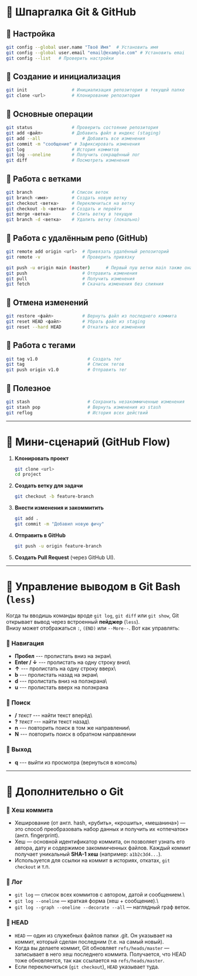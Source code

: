 # 📝 Шпаргалка Git & GitHub

## 🔹 Настройка

``` bash
git config --global user.name "Твоё Имя"  # Установить имя 
git config --global user.email "email@example.com" # Установить emai
git config --list   # Проверить настройки
```

## 🔹 Создание и инициализация

``` bash
git init                 # Инициализация репозитория в текущей папке
git clone <url>          # Клонирование репозитория
```

## 🔹 Основные операции

``` bash
git status               # Проверить состояние репозитория
git add <файл>           # Добавить файл в индекс (staging)
git add --all                # Добавить все изменения
git commit -m "сообщение" # Зафиксировать изменения
git log                  # История коммитов
git log --oneline        # Получить сокращённый лог
git diff                 # Посмотреть изменения
```

## 🔹 Работа с ветками

``` bash
git branch               # Список веток
git branch <имя>         # Создать новую ветку
git checkout <ветка>     # Переключиться на ветку
git checkout -b <ветка>  # Создать и перейти
git merge <ветка>        # Слить ветку в текущую
git branch -d <ветка>    # Удалить ветку (локально)
```

## 🔹 Работа с удалённым репо (GitHub)

``` bash
git remote add origin <url>  # Привязать удалённый репозиторий
git remote -v                # Проверить привязку

git push -u origin main (master)      # Первый пуш ветки main также она может быть веткой master
git push                     # Отправить изменения
git pull                     # Получить изменения
git fetch                    # Скачать изменения без слияния
```

## 🔹 Отмена изменений

``` bash
git restore <файл>           # Вернуть файл из последнего коммита
git reset HEAD <файл>        # Убрать файл из staging
git reset --hard HEAD        # Откатить все изменения
```

## 🔹 Работа с тегами

``` bash
git tag v1.0                   # Создать тег
git tag                        # Список тегов
git push origin v1.0           # Отправить тег
```

## 🔹 Полезное

``` bash
git stash                      # Сохранить незакоммиченные изменения
git stash pop                  # Вернуть изменения из stash
git reflog                     # История всех действий
```

------------------------------------------------------------------------

# 🚀 Мини-сценарий (GitHub Flow)

1.  **Клонировать проект**

    ``` bash
    git clone <url>
    cd project
    ```

2.  **Создать ветку для задачи**

    ``` bash
    git checkout -b feature-branch
    ```

3.  **Внести изменения и закоммитить**

    ``` bash
    git add .
    git commit -m "Добавил новую фичу"
    ```

4.  **Отправить в GitHub**

    ``` bash
    git push -u origin feature-branch
    ```

5.  **Создать Pull Request** (через GitHub UI).

------------------------------------------------------------------------

# 🔹 Управление выводом в Git Bash (`less`)

Когда ты вводишь команды вроде `git log`, `git diff` или `git show`, Git
открывает вывод через встроенный **пейджер** (`less`).\
Внизу может отображаться `:`, `(END)` или `--More--`. Вот как управлять:

### 📜 Навигация

-   **Пробел** --- пролистать вниз на экран\
-   **Enter / ↓** --- пролистать на одну строку вниз\
-   **↑** --- пролистать на одну строку вверх\
-   **b** --- пролистать назад на экран\
-   **d** --- пролистать вниз на полэкрана\
-   **u** --- пролистать вверх на полэкрана

### 🔎 Поиск

-   **/** *текст* --- найти текст вперёд\
-   **?** *текст* --- найти текст назад\
-   **n** --- повторить поиск в том же направлении\
-   **N** --- повторить поиск в обратном направлении

### 🛑 Выход

-   **q** --- выйти из просмотра (вернуться в консоль)

------------------------------------------------------------------------

# 🔹 Дополнительно о Git

### 🧩 Хеш коммита

-   Хеширование (от англ. hash, «рубить», «крошить», «мешанина») — это способ преобразовать набор данных и получить их «отпечаток» (англ. fingerprint).
-   Хеш — основной идентификатор коммита, он позволяет узнать его автора, дату и содержимое закоммиченных файлов. Каждый коммит получает уникальный **SHA-1 хеш** (например:
    `a1b2c3d4...`).
-   Используется для ссылки на коммит в историях, откатах,
    `git checkout` и т.п.

### 📜 Лог

-   `git log` — список всех коммитов с автором, датой и сообщением.\
-   `git log --oneline` — краткая форма (хеш + сообщение).\
-   `git log --graph --oneline --decorate --all` — наглядный граф
    веток.

### 🎯 HEAD

-   `HEAD` —  один из служебных файлов папки .git. Он указывает на коммит, который сделан последним (т.е. на самый новый).
-   Когда вы делаете коммит, Git обновляет `refs/heads/master` — записывает в него хеш последнего коммита. Получается, что HEAD тоже обновляется, так как ссылается на `refs/heads/master`.
-   Если переключиться (`git checkout`), `HEAD` указывает туда.
